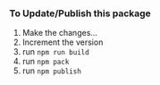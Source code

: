 ### To Update/Publish this package

1. Make the changes...
2. Increment the version
3. run `npm run build`
4. run `npm pack`
5. run `npm publish`

